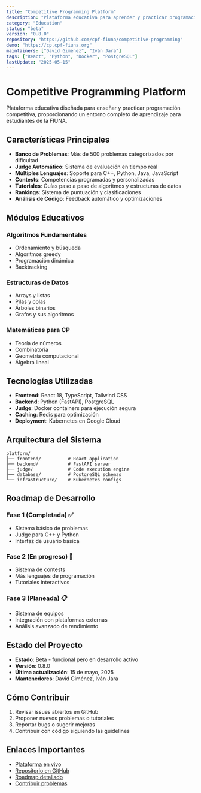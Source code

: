 ```yaml
---
title: "Competitive Programming Platform"
description: "Plataforma educativa para aprender y practicar programación competitiva"
category: "Education"
status: "beta"
version: "0.8.0"
repository: "https://github.com/cpf-fiuna/competitive-programming"
demo: "https://cp.cpf-fiuna.org"
maintainers: ["David Giménez", "Iván Jara"]
tags: ["React", "Python", "Docker", "PostgreSQL"]
lastUpdate: "2025-05-15"
---
```


# Competitive Programming Platform

Plataforma educativa diseñada para enseñar y practicar programación competitiva, proporcionando un entorno completo de aprendizaje para estudiantes de la FIUNA.

## Características Principales

- **Banco de Problemas**: Más de 500 problemas categorizados por dificultad
- **Judge Automático**: Sistema de evaluación en tiempo real
- **Múltiples Lenguajes**: Soporte para C++, Python, Java, JavaScript
- **Contests**: Competencias programadas y personalizadas
- **Tutoriales**: Guías paso a paso de algoritmos y estructuras de datos
- **Rankings**: Sistema de puntuación y clasificaciones
- **Análisis de Código**: Feedback automático y optimizaciones

## Módulos Educativos

### Algoritmos Fundamentales
- Ordenamiento y búsqueda
- Algoritmos greedy
- Programación dinámica
- Backtracking

### Estructuras de Datos
- Arrays y listas
- Pilas y colas
- Árboles binarios
- Grafos y sus algoritmos

### Matemáticas para CP
- Teoría de números
- Combinatoria
- Geometría computacional
- Álgebra lineal

## Tecnologías Utilizadas

- **Frontend**: React 18, TypeScript, Tailwind CSS
- **Backend**: Python (FastAPI), PostgreSQL
- **Judge**: Docker containers para ejecución segura
- **Caching**: Redis para optimización
- **Deployment**: Kubernetes en Google Cloud

## Arquitectura del Sistema

```
platform/
├── frontend/          # React application
├── backend/           # FastAPI server
├── judge/             # Code execution engine
├── database/          # PostgreSQL schemas
└── infrastructure/    # Kubernetes configs
```

## Roadmap de Desarrollo

### Fase 1 (Completada) ✅
- Sistema básico de problemas
- Judge para C++ y Python
- Interfaz de usuario básica

### Fase 2 (En progreso) 🔄
- Sistema de contests
- Más lenguajes de programación
- Tutoriales interactivos

### Fase 3 (Planeada) 📋
- Sistema de equipos
- Integración con plataformas externas
- Análisis avanzado de rendimiento

## Estado del Proyecto

- **Estado**: Beta - funcional pero en desarrollo activo
- **Versión**: 0.8.0
- **Última actualización**: 15 de mayo, 2025
- **Mantenedores**: David Giménez, Iván Jara

## Cómo Contribuir

1. Revisar issues abiertos en GitHub
2. Proponer nuevos problemas o tutoriales
3. Reportar bugs o sugerir mejoras
4. Contribuir con código siguiendo las guidelines

## Enlaces Importantes

- [Plataforma en vivo](https://cp.cpf-fiuna.org)
- [Repositorio en GitHub](https://github.com/cpf-fiuna/competitive-programming)
- [Roadmap detallado](https://github.com/cpf-fiuna/competitive-programming/projects)
- [Contribuir problemas](https://github.com/cpf-fiuna/competitive-programming/blob/main/CONTRIBUTING.md)
